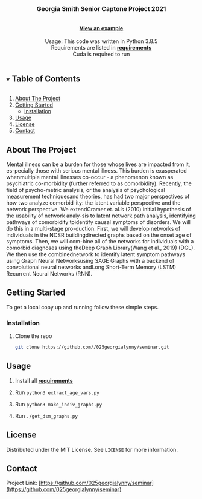 
<br />
<p align="center">
  <a href="https://github.com//025georgialynny/seminar">
  </a>

  <h3 align="center">Georgia Smith Senior Captone Project 2021</h3>

  <p align="center">
    <br />
    <a href="https://github.com//025georgialynny/seminar/present.ipynb"><strong>View an example</strong></a>
    <br />
    <br />
     Usage: This code was written in Python 3.8.5
    <br />
     Requirements are listed in <a href="/requirements"><strong>requirements</strong></a>
    <br />
     Cuda is required to run
  </p>
</p>



<!-- TABLE OF CONTENTS -->
<details open="open">
  <summary><h2 style="display: inline-block">Table of Contents</h2></summary>
  <ol>
    <li>
      <a href="#about-the-project">About The Project</a>
    </li>
    <li>
      <a href="#getting-started">Getting Started</a>
      <ul>
        <li><a href="#installation">Installation</a></li>
      </ul>
    </li>
    <li><a href="#usage">Usage</a></li>
    <li><a href="#license">License</a></li>
    <li><a href="#contact">Contact</a></li>
  </ol>
</details>



<!-- ABOUT THE PROJECT -->
## About The Project
Mental illness can be a burden for those whose lives are impacted from it, es-pecially those with serious mental illness. This burden is exasperated whenmultiple mental illnesses co-occur - a phenomenon known as psychiatric co-morbidity (further referred to as comorbidity). Recently, the field of psycho-metric analysis,  or the analysis of psychological measurement techniquesand theories, has had two major perspectives of how two analyze comorbid-ity:  the latent variable perspective and the network perspective.  We extendCramer et.  al.’s (2010) initial hypothesis of the usability of network analy-sis to latent network path analysis, identifying pathways of comorbidity toidentify causal symptoms of disorders. We will do this in a multi-stage pro-duction. First, we will develop networks of individuals in the NCSR buildingdirected graphs based on the onset age of symptoms.  Then, we will com-bine all of the networks for individuals with a comorbid diagnoses using theDeep Graph Library(Wang et al., 2019) (DGL). We then use the combinednetwork to identify latent symptom pathways using Graph Neural Networksusing SAGE Graphs with a backend of convolutional neural networks andLong Short-Term Memory (LSTM) Recurrent Neural Networks (RNN).

<!-- GETTING STARTED -->
## Getting Started

To get a local copy up and running follow these simple steps.



### Installation

1. Clone the repo
   ```sh
   git clone https://github.com//025georgialynny/seminar.git
   ```




<!-- USAGE EXAMPLES -->
## Usage
1. Install all <a href="/requirements"><strong>requirements</strong></a>

2. Run ```python3 extract_age_vars.py```

3. Run ```python3 make_indiv_graphs.py```

4. Run ```./get_dsm_graphs.py```






<!-- LICENSE -->
## License

Distributed under the MIT License. See `LICENSE` for more information.



<!-- CONTACT -->
## Contact


Project Link: [https://github.com/025georgialynny/seminar](https://github.com/025georgialynny/seminar)
